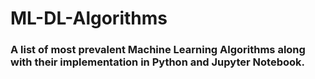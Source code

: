 # ML-DL-Algorithms
### A list of most prevalent Machine Learning Algorithms along with their implementation in Python and Jupyter Notebook. 
